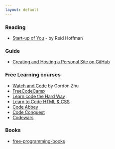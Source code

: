 ```yaml
---
layout: default
---
```


### Reading
* [Start-up of You](http://amzn.to/2F8iDdX) - by Reid Hoffman
### Guide
* [Creating and Hosting a Personal Site on GitHub](http://jmcglone.com/guides/github-pages/)

### Free Learning courses
* [Watch and Code](https://watchandcode.com/) by Gordon Zhu
* [FreeCodeCamp](https://www.freecodecamp.org)
* [Learn code the Hard Way](https://learncodethehardway.org/)
* [Learn to Code HTML & CSS](https://learn.shayhowe.com/)
* [Code Abbey](http://www.codeabbey.com/)
* [Code Conquest](http://www.codeconquest.com/)
* [Codewars](https://www.codewars.com/)

### Books 
* [free-programming-books](https://github.com/EbookFoundation/free-programming-books/blob/master/free-programming-books.md)